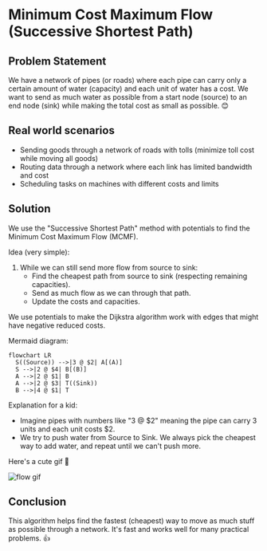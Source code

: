 # Minimum Cost Maximum Flow (Successive Shortest Path)

## Problem Statement

We have a network of pipes (or roads) where each pipe can carry only a certain amount of water (capacity) and each unit of water has a cost. We want to send as much water as possible from a start node (source) to an end node (sink) while making the total cost as small as possible. 😊

## Real world scenarios

- Sending goods through a network of roads with tolls (minimize toll cost while moving all goods)
- Routing data through a network where each link has limited bandwidth and cost
- Scheduling tasks on machines with different costs and limits

## Solution

We use the "Successive Shortest Path" method with potentials to find the Minimum Cost Maximum Flow (MCMF).

Idea (very simple):
1. While we can still send more flow from source to sink:
   - Find the cheapest path from source to sink (respecting remaining capacities).
   - Send as much flow as we can through that path.
   - Update the costs and capacities.

We use potentials to make the Dijkstra algorithm work with edges that might have negative reduced costs.

Mermaid diagram:

```mermaid
flowchart LR
  S((Source)) -->|3 @ $2| A[(A)]
  S -->|2 @ $4| B[(B)]
  A -->|2 @ $1| B
  A -->|2 @ $3| T((Sink))
  B -->|4 @ $1| T
```

Explanation for a kid:

- Imagine pipes with numbers like "3 @ $2" meaning the pipe can carry 3 units and each unit costs $2.
- We try to push water from Source to Sink. We always pick the cheapest way to add water, and repeat until we can't push more.

Here's a cute gif 🎈

![flow gif](https://media.giphy.com/media/26ufdipQqU2lhNA4g/giphy.gif)

## Conclusion

This algorithm helps find the fastest (cheapest) way to move as much stuff as possible through a network. It's fast and works well for many practical problems. 👍
